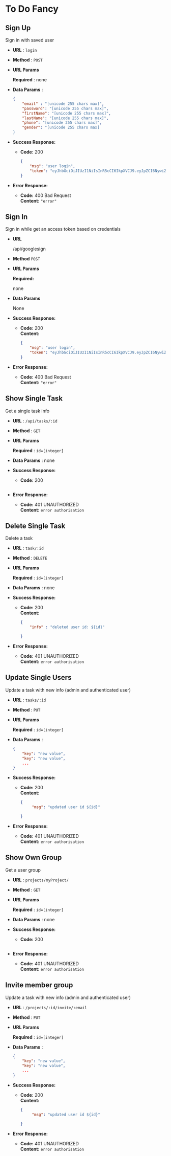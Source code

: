 # To Do Fancy

**Sign Up**
----
  Sign in with saved user
* **URL**  :  `login`
* **Method**  :  `POST`
* **URL Params** 

  **Required** : none
* **Data Params** : 
    ```json
    {
        "email" : "[unicode 255 chars max]",
        "password": "[unicode 255 chars max]",
        "firstName": "[unicode 255 chars max]",
        "lastName": "[unicode 255 chars max]",
        "phone": "[unicode 255 chars max]",
        "gender": "[unicode 255 chars max]
    }
    ```
* **Success Response:**

  * **Code:** 200 <br />
    ```json
    {
        "msg": "user login",
        "token": "eyJhbGciOiJIUzI1NiIsInR5cCI6IkpXVCJ9.eyJpZCI6NywiZW1haWwiOiJhbmhhckBtYWlsLmNvbSIsInJvbGUiOiJtZW1iZXIiLCJpYXQiOjE1NDMyNzczOTR9.lRovi3K2J9lmS8rEE0ormiBZ-TpLkxcSQmdMhlQV1ps"
    }
    ```
 
* **Error Response:**

  * **Code:** 400 Bad Request <br />
    **Content:** `"error"`

**Sign In**
----
  Sign in while get an access token based on credentials
* **URL**

    /api/googlesign
* **Method**
    `POST`
* **URL Params**

  **Required:**
    
    none
* **Data Params**
    
    None
* **Success Response:**

  * **Code:** 200 <br />
    **Content:** 
    ```json
    {
        "msg": "user login",
        "token": "eyJhbGciOiJIUzI1NiIsInR5cCI6IkpXVCJ9.eyJpZCI6NywiZW1haWwiOiJhbmhhckBtYWlsLmNvbSIsInJvbGUiOiJtZW1iZXIiLCJpYXQiOjE1NDMyNzczOTR9.lRovi3K2J9lmS8rEE0ormiBZ-TpLkxcSQmdMhlQV1ps"
    }
    ```
 
* **Error Response:**

  * **Code:** 400 Bad Request <br />
    **Content:** `"error"`



**Show Single Task**
----
  Get a single task info 

* **URL** : `/api/tasks/:id`

* **Method** : `GET`
  
*  **URL Params**

   **Required** : `id=[integer]`

* **Data Params** : none

* **Success Response:**

  * **Code:** 200 <br />
  
    ```
* **Error Response:**

  * **Code:** 401 UNAUTHORIZED <br />
    **Content:** `error authorisation`


**Delete Single Task**
----
  Delete a task 

* **URL** : `task/:id`

* **Method** : `DELETE`
  
*  **URL Params**

   **Required** : `id=[integer]`

* **Data Params** : none

* **Success Response:**

  * **Code:** 200 <br />
    **Content:** 
    ```json
    {
        "info" : "deleted user id: ${id}"
    
    }
    ```
* **Error Response:**

  * **Code:** 401 UNAUTHORIZED <br />
    **Content:** `error authorisation`

**Update Single Users**
----
  Update a task with new info (admin and authenticated user)

* **URL** : `tasks/:id`

* **Method** : `PUT`
  
*  **URL Params**

   **Required** : `id=[integer]`

* **Data Params** : 
    ```json
    {
        "key": "new value",
        "key": "new value",
        ...
    }
    ```

* **Success Response:**

  * **Code:** 200 <br />
    **Content:** 
    ```json
    {
         "msg": "updated user id ${id}"
    
    }
    ```
* **Error Response:**

  * **Code:** 401 UNAUTHORIZED <br />
    **Content:** `error authorisation`


**Show Own Group**
----
  Get a user group 

* **URL** : `projects/myProject/`

* **Method** : `GET`
  
*  **URL Params**

   **Required** : `id=[integer]`

* **Data Params** : none

* **Success Response:**

  * **Code:** 200 <br />
  
    ```
* **Error Response:**

  * **Code:** 401 UNAUTHORIZED <br />
    **Content:** `error authorisation`


**Invite member group**
----
  Update a task with new info (admin and authenticated user)

* **URL** : `/projects/:id/invite/:email`

* **Method** : `PUT`
  
*  **URL Params**

   **Required** : `id=[integer]`

* **Data Params** : 
    ```json
    {
        "key": "new value",
        "key": "new value",
        ...
    }
    ```

* **Success Response:**

  * **Code:** 200 <br />
    **Content:** 
    ```json
    {
         "msg": "updated user id ${id}"
    
    }
    ```
* **Error Response:**

  * **Code:** 401 UNAUTHORIZED <br />
    **Content:** `error authorisation`

